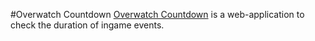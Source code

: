 #Overwatch Countdown
[Overwatch Countdown](https://bonezorr.github.io/owec) is a web-application to check the duration of ingame events.